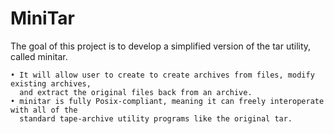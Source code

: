 # MiniTar
The goal of this project is to develop a simplified version of the tar utility, called minitar.

    • It will allow user to create to create archives from files, modify existing archives, 
      and extract the original files back from an archive.
    • minitar is fully Posix-compliant, meaning it can freely interoperate with all of the 
      standard tape-archive utility programs like the original tar. 
